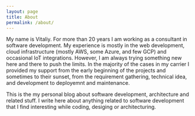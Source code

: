 ```yaml
---
layout: page
title: About
permalink: /about/
---
```


My name is Vitaliy. For more than 20 years I am working as a consultant in software development. My experience is mostly in the web development, cloud infrastructure (mostly AWS, some Azure, and few GCP) and occasional IoT integrations. However, I am always trying something new here and there to push the limits. In the majority of the cases in my carrier I provided my support from the early beginning of the projects and sometimes to their sunset, from the requirement gathering, technical idea, and development to deployemnt and maintenance.

This is the my personal blog about software development, architecture and related stuff. I write here about anything related to software development that I find interesting while coding, desiging or architecturing. 